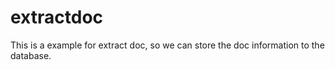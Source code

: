 # extractdoc
This is a example for extract doc, so we can store the doc information to the database.

